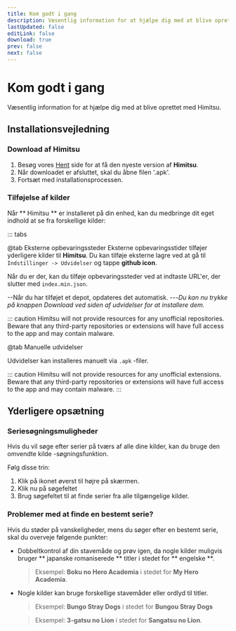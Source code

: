 ```yaml
---
title: Kom godt i gang
description: Væsentlig information for at hjælpe dig med at blive oprettet med Himitsu.
lastUpdated: false
editLink: false
download: true
prev: false
next: false
---
```




# Kom godt i gang

Væsentlig information for at hjælpe dig med at blive oprettet med Himitsu.

## Installationsvejledning

### Download af Himitsu

1. Besøg vores [Hent](/download/) side for at få den nyeste version af **Himitsu**.
2. Når downloadet er afsluttet, skal du åbne filen '.apk'.
3. Fortsæt med installationsprocessen.

### Tilføjelse af kilder

Når ** Himitsu ** er installeret på din enhed, kan du medbringe dit eget indhold at se fra forskellige kilder:


::: tabs

@tab Eksterne opbevaringssteder
Eksterne opbevaringsstider tilføjer yderligere kilder til **Himitsu**. Du kan tilføje eksterne lagre ved at gå til ``Indstillinger -> Udvidelser`` og tappe **github icon**.

Når du er der, kan du tilføje opbevaringssteder ved at indtaste URL'er, der slutter med `index.min.json`.

--Når du har tilføjet et depot, opdateres det automatisk.
---*Du kan nu trykke på knappen Download ved siden af ​​udvidelser for at installere dem.*

::: caution
Himitsu will not provide resources for any unofficial repositories. Beware that any third-party repositories or extensions will have full access to the app and may contain malware.

@tab Manuelle udvidelser

Udvidelser kan installeres manuelt via `.apk` -filer.

::: caution
Himitsu will not provide resources for any unofficial extensions. Beware that any third-party repositories or extensions will have full access to the app and may contain malware.
:::

## Yderligere opsætning

### Seriesøgningsmuligheder

Hvis du vil søge efter serier på tværs af alle dine kilder, kan du bruge den omvendte kilde -søgningsfunktion.

Følg disse trin:

1. Klik på ikonet øverst til højre på skærmen.
1. Klik nu på søgefeltet
1. Brug søgefeltet til at finde serier fra alle tilgængelige kilder.

### Problemer med at finde en bestemt serie?

Hvis du støder på vanskeligheder, mens du søger efter en bestemt serie, skal du overveje følgende punkter:

* Dobbeltkontrol af din stavemåde og prøv igen, da nogle kilder muligvis bruger ** japanske romaniserede ** titler i stedet for ** engelske **.
  > Eksempel: **Boku no Hero Academia** i stedet for **My Hero Academia**.

* Nogle kilder kan bruge forskellige stavemåder eller ordlyd til titler.
  > Eksempel: **Bungo Stray Dogs** i stedet for **Bungou Stray Dogs**

  > Eksempel: **3-gatsu no Lion** i stedet for **Sangatsu no Lion**.

